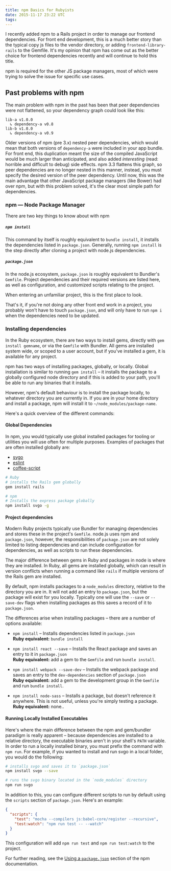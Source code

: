 ```yaml
---
title: npm Basics for Rubyists
date: 2015-11-17 23:22 UTC
tags: 
---
```


I recently added npm to a Rails project in order to manage our frontend
dependencies. For front end development, this is a much better story than the
typical copy js files to the vendor directory, or adding
`frontend-library-rails` to the Gemfile. It's my opinion that npm has come out
as the better choice for frontend dependencies recently and will continue to
hold this title.

npm is required for the other JS package managers, most of which were trying to
solve the issue for specific use cases.

## Past problems with npm
The main problem with npm in the past has been that peer dependencies were not
flattened, so your dependency graph could look like this:

```
lib-a v1.0.0
  ↳ dependency-a v0.8
lib-b v1.0.0
  ↳ dependency-a v0.9
```

Older versions of npm (pre 3.x) nested peer dependencies, which would mean that
both versions of `dependency-a` were included in your app bundle. For front end,
this duplication meant the size of the compiled JavaScript would be much larger
than anticipated, and also added _interesting_ (read: horrible and difficult to
debug) side effects. npm 3.3 flattens this graph, so peer dependencies are no
longer nested in this manner, instead, you must specify the desired version of
the peer dependency. Until now, this was the main advantage that other
JavaScript package managers (like Bower) had over npm, but with this problem
solved, it's the clear most simple path for dependencies.

### npm — Node Package Manager

There are two key things to know about with npm

##### `npm install`

This command by itself is roughly equivalent to `bundle install`, it installs
the dependencies listed in `package.json`. Generally, running `npm install` is
the step directly after cloning a project with node.js dependencies.

##### `package.json`

In the node.js ecosystem, `package.json` is roughly equivalent to Bundler's
`Gemfile`. Project dependencies and their required versions are listed here, as
well as configuration, and customized scripts relating to the project.

When entering an unfamiliar project, this is the first place to look.

That's it, if you're not doing any other front end work in a project, you
probably won't have to touch `package.json`, and will only have to run `npm i`
when the dependencies need to be updated.

### Installing dependencies

In the Ruby ecosystem, there are two ways to install gems, directly with `gem
install gemname`, or via the `Gemfile` with Bundler. All gems are installed
system wide, or scoped to a user account, but if you've installed a gem, it is
available for any project.

npm has two ways of installing packages, globally, or locally. Global
installation is similar to running `gem install` – it installs the package to
a globally configured node directory and if this is added to your path, you'll
be able to run any binaries that it installs.

However, npm's default behaviour is to install the package locally, to whatever
directory you are currently in. If you are in your home directory and install a
package, npm will install it to `~/node_modules/package-name`.

Here's a quick overview of the different commands:

#### Global Dependencies
In npm, you would typically use global installed packages for tooling or
utilities you will use often for multiple purposes. Examples of packages that
are often installed globally are:

- [svgo][svgo-link]
- [eslint][eslint-link]
- [coffee-script][cs-link]

```sh
# Ruby
# installs the Rails gem globally
gem install rails

# npm
# Installs the express package globally
npm install svgo -g
```

#### Project dependencies

Modern Ruby projects typically use Bundler for managing dependencies and stores
these in the project's `Gemfile`. node.js uses npm and `package.json`,
however, the responsibilities of `package.json` are not solely limited to
listing dependencies and can include configuration for dependencies, as well as
scripts to run these dependencies.

The major difference between gems in Ruby and packages in node is where they are
installed. In Ruby, all gems are installed globally, which can result in version
conflicts when running a command like `rails` if multiple versions of the Rails
gem are installed.

By default, npm installs packages to a `node_modules` directory, relative to the
directory you are in. It will not add an entry to `package.json`, but the
package will exist for you locally. Typically one will use the `--save` or
`--save-dev` flags when installing packages as this saves a record of it to
`package.json`.

The differences arise when installing packages – there are a number of options
available:

- `npm install` – Installs dependencies listed in `package.json`<br>
  **Ruby equivalent:** `bundle install`<br>

- `npm install react --save` – Installs the React package and saves an entry to
  it in `package.json`<br>
  **Ruby equivalent:** add a gem to the `Gemfile` and run `bundle install`.

- `npm install webpack --save-dev` – Installs the webpack package and saves an
  entry to the `dev-dependencies` section of `package.json`<br>
  **Ruby equivalent:** add a gem to the development group in the `Gemfile` and
  run `bundle install`.

- `npm install node-sass` – Installs a package, but doesn't reference it
  anywhere. This is not useful, unless you're simply testing a package.<br>
  **Ruby equivalent:** none..

#### Running Locally Installed Executables

Here's where the main difference between the npm and gem/bundler paradigm is
really apparent – because dependencies are installed to a relative directory,
the executable binaries aren't in your shell's `PATH` variable. In order to run
a locally installed binary, you must prefix the command with `npm run`. For
example, if you wanted to install and run svgo in a local folder, you would do
the following:

```sh
# installs svgo and saves it to `package.json`
npm install svgo --save

# runs the svgo binary located in the `node_modules` directory
npm run svgo
```

In addition to this, you can configure different scripts to run by default using
the `scripts` section of `package.json`. Here's an example:

```json
{
  "scripts": {
    "test": "mocha --compilers js:babel-core/register --recursive",
    "test:watch": "npm run test -- --watch"
  }
}
```

This configuration will add `npm run test` and `npm run test:watch` to the
project.

For further reading, see the [Using a `package.json`][package-docs] section of
the npm documentation.

[svgo-link]: https://github.com/svg/svgo
[eslint-link]: http://eslint.org
[cs-link]: http://coffeescript.org
[node-sass-link]: https://github.com/sass/node-sass
[package-docs]: https://docs.npmjs.com/getting-started/using-a-package.json
